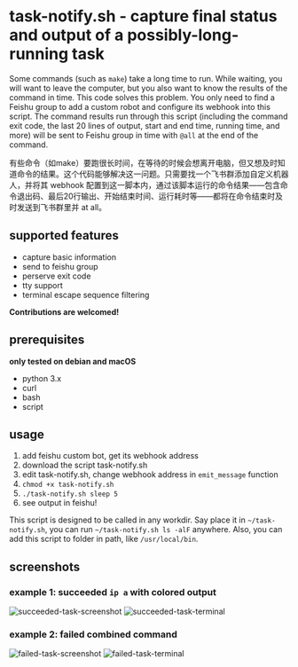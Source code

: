 # task-notify.sh - capture final status and output of a possibly-long-running task

Some commands (such as `make`) take a long time to run. While waiting, you will want to leave the computer, but you also want to know the results of the command in time. This code solves this problem. You only need to find a Feishu group to add a custom robot and configure its webhook into this script. The command results run through this script (including the command exit code, the last 20 lines of output, start and end time, running time, and more) will be sent to Feishu group in time with `@all` at the end of the command.

有些命令（如make）要跑很长时间，在等待的时候会想离开电脑，但又想及时知道命令的结果。这个代码能够解决这一问题。只需要找一个飞书群添加自定义机器人，并将其 webhook 配置到这一脚本内，通过该脚本运行的命令结果——包含命令退出码、最后20行输出、开始结束时间、运行耗时等——都将在命令结束时及时发送到飞书群里并 at all。

## supported features

- capture basic information
- send to feishu group
- perserve exit code
- tty support
- terminal escape sequence filtering

**Contributions are welcomed!**

## prerequisites
**only tested on debian and macOS**
- python 3.x
- curl
- bash
- script

## usage
1. add feishu custom bot, get its webhook address
2. download the script task-notify.sh
3. edit task-notify.sh, change webhook address in `emit_message` function
4. `chmod +x task-notify.sh`
5. `./task-notify.sh sleep 5`
6. see output in feishu!

This script is designed to be called in any workdir. Say place it in `~/task-notify.sh`, you can run `~/task-notify.sh ls -alF` anywhere. Also, you can add this script to folder in path, like `/usr/local/bin`.

## screenshots

### example 1: succeeded `ip a` with colored output

![succeeded-task-screenshot](screenshots/succeeded-task.png)
![succeeded-task-terminal](screenshots/succeeded-command.png)

### example 2: failed combined command

![failed-task-screenshot](screenshots/failed-task.png)
![failed-task-terminal](screenshots/failed-command.png)
